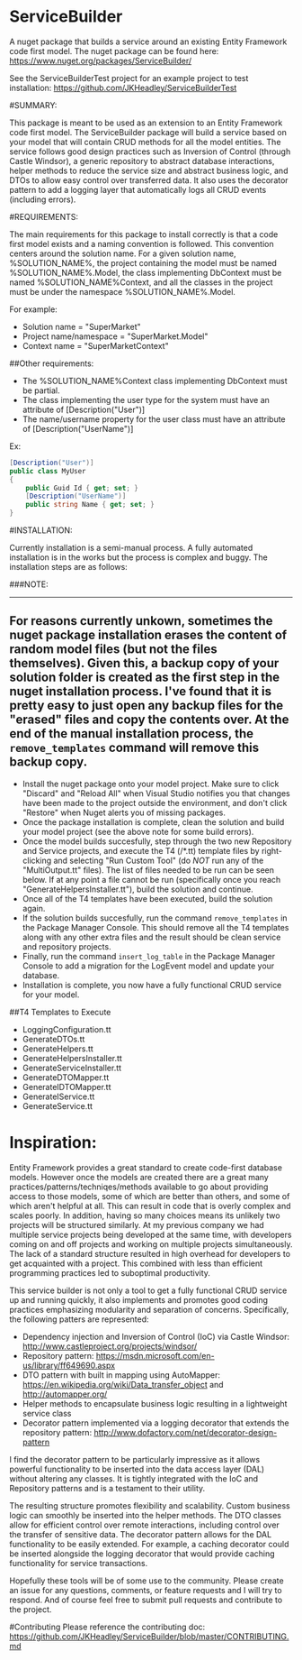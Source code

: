 # ServiceBuilder
A nuget package that builds a service around an existing Entity Framework code first model.
The nuget package can be found here: https://www.nuget.org/packages/ServiceBuilder/

See the ServiceBuilderTest project for an example project to test installation: https://github.com/JKHeadley/ServiceBuilderTest

#SUMMARY:

This package is meant to be used as an extension to an Entity Framework code first model.  The ServiceBuilder package will build a
service based on your model that will contain CRUD methods for all the model entities.  The service follows good design practices such
as Inversion of Control (through Castle Windsor), a generic repository to abstract database interactions, helper methods to reduce the
service size and abstract business logic, and DTOs to allow easy control over transferred data.  It also uses the decorator pattern to add a logging layer that automatically logs all CRUD events (including errors).

#REQUIREMENTS:

The main requirements for this package to install correctly is that a code first model exists and a naming convention is followed.
This convention centers around the solution name.  For a given solution name, %SOLUTION\_NAME%, the project containing the model must
be named %SOLUTION\_NAME%.Model, the class implementing DbContext must be named %SOLUTION\_NAME%Context, and all the classes in the
project must be under the namespace %SOLUTION\_NAME%.Model.

For example: 
- Solution name 			= "SuperMarket"
- Project name/namespace 	= "SuperMarket.Model"
- Context name 				= "SuperMarketContext"

##Other requirements:
- The %SOLUTION\_NAME%Context class implementing DbContext must be partial.
- The class implementing the user type for the system must have an attribute of [Description("User")]
- The name/username property for the user class must have an attribute of [Description("UserName")]

Ex:
```C#
[Description("User")]
public class MyUser
{
	public Guid Id { get; set; }
	[Description("UserName")]
	public string Name { get; set; }
}
```

#INSTALLATION:


Currently installation is a semi-manual process.  A fully automated installation is in the works but the process is 
complex and buggy.  The installation steps are as follows:

###NOTE: 

---
For reasons currently unkown, sometimes the nuget package installation erases the content of random model files (but not the files themselves).  Given this, a backup copy of your solution folder is created as the first step in the nuget installation process.  I've found that it is pretty easy to just open any backup files for the "erased" files and copy the contents over.  At the end of the manual installation process, the `remove_templates` command will remove this backup copy.
---

- Install the nuget package onto your model project. Make sure to click "Discard" and "Reload All" when
Visual Studio notifies you that changes have been made to the project outside the environment, and don't click "Restore" when Nuget
alerts you of missing packages.  
- Once the package installation is complete, clean the solution and build your model project (see the above note for some build errors).
- Once the model builds succesfully, step through the two new Repository and Service projects, and execute the T4 (/*.tt) template files by 
right-clicking and selecting "Run Custom Tool" (do _NOT_ run any of the "MultiOutput.tt" files). The list of files needed to be run can be seen below.
If at any point a file cannot be run (specifically once you reach "GenerateHelpersInstaller.tt"), build the solution and continue.
- Once all of the T4 templates have been executed, build the solution again.
- If the solution builds succesfully, run the command `remove_templates` in the Package Manager Console.  This should remove all the T4 templates
along with any other extra files and the result should be clean service and repository projects.
- Finally, run the command `insert_log_table` in the Package Manager Console to add a migration for the LogEvent model and update your database.
- Installation is complete, you now have a fully functional CRUD service for your model.
   

##T4 Templates to Execute
- LoggingConfiguration.tt
- GenerateDTOs.tt
- GenerateHelpers.tt
- GenerateHelpersInstaller.tt
- GenerateServiceInstaller.tt
- GenerateDTOMapper.tt
- GenerateIDTOMapper.tt
- GenerateIService.tt
- GenerateService.tt


# Inspiration:
Entity Framework provides a great standard to create code-first database models.  However once the models are created
there are a great many practices/patterns/techniqes/methods available to go about providing access to those models, 
some of which are better than others, and some of which aren't helpful at all. This can result in code that is overly complex and scales poorly.  In addition, having so many choices means its unlikely two projects will be structured similarly.  At my previous company we had multiple service projects being developed at the same time, with developers coming on and off projects and working on multiple projects simultaneously.  The lack of a standard structure resulted in high overhead for developers to get acquainted with a project.  This combined with less than efficient programming practices led to suboptimal productivity.

This service builder is not only a tool to get a fully functional CRUD service 
up and running quickly, it also implements and promotes good coding practices emphasizing modularity and separation of 
concerns.  Specifically, the following patters are represented:

- Dependency injection and Inversion of Control (IoC) via Castle Windsor: http://www.castleproject.org/projects/windsor/
- Repository pattern: https://msdn.microsoft.com/en-us/library/ff649690.aspx
- DTO pattern with built in mapping using AutoMapper: https://en.wikipedia.org/wiki/Data_transfer_object and http://automapper.org/
- Helper methods to encapsulate business logic resulting in a lightweight service class
- Decorator pattern implemented via a logging decorator that extends the repository pattern: http://www.dofactory.com/net/decorator-design-pattern

I find the decorator pattern to be particularly impressive as it allows powerful functionality to be inserted into the data access layer (DAL) without altering any classes.  It is tightly integrated with the IoC and Repository patterns and is a testament to their utility.  

The resulting structure promotes flexibility and scalability.  Custom business logic can smoothly be inserted into the helper methods.  The DTO classes allow for efficient control over remote interactions, including control over the transfer of sensitive data.  The decorator pattern allows for the DAL functionality to be easily extended.  For example, a caching decorator could be inserted alongside the logging decorator that would provide caching functionality for service transactions.  

Hopefully these tools will be of some use to the community.  Please create an issue for any questions, comments, or feature requests and I will try to respond.  And of course feel free to submit pull requests and contribute to the project.

#Contributing
Please reference the contributing doc: https://github.com/JKHeadley/ServiceBuilder/blob/master/CONTRIBUTING.md
